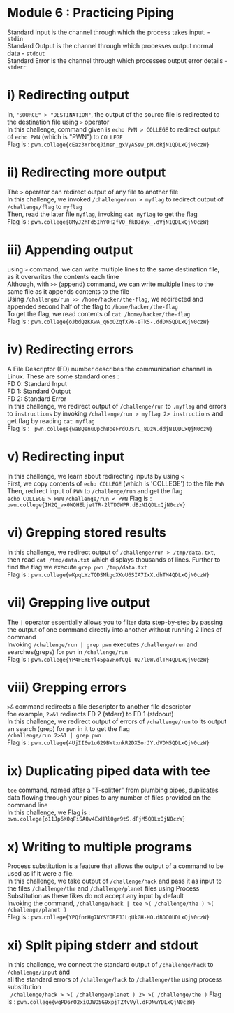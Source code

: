 # Module 6 : Practicing Piping
Standard Input is the channel through which the process takes input.  - `stdin`<br>
Standard Output is the channel through which processes output normal data - `stdout` <br>
Standard Error is the channel through which processes output error details - `stderr` 

# i) Redirecting output
In, `"SOURCE" > "DESTINATION"`, the output of the source file is redirected to the destination file using `>` operator <br>
In this challenge, command given is `echo PWN > COLLEGE` to redirect output of `echo PWN` (which is "PWN") to `COLLEGE` <br>
Flag is : `pwn.college{cEaz3YrbcqJimsn_gxVyASsw_pM.dRjN1QDLxQjN0czW}`

# ii) Redirecting more output
The `>` operator can redirect output  of any file to another file <br>
In this challenge, we invoked `/challenge/run > myflag` to redirect output of `/challenge/flag` to `myflag` <br>
Then, read the later file `myflag`, invoking `cat myflag` to get the flag <br>
Flag is : `pwn.college{8MyJ2hFd5IhY0H2fVO_fkBJdyx_.dVjN1QDLxQjN0czW}`

# iii) Appending output
using `>` command, we can write multiple lines to the same destination file, as it overwrites the contents each time <br>
Although, with `>>` (append) command, we can write multiple lines to the same file as it appends contents to the file <br>
Using `/challenge/run >> /home/hacker/the-flag`, we redirected and appended second half of the flag to `/home/hacker/the-flag` <br>
To get the flag, we read contents of `cat /home/hacker/the-flag` <br>
Flag is : `pwn.college{oJbdQzKKwA_q6pOZqfX76-eTk5-.ddDM5QDLxQjN0czW}`

# iv) Redirecting errors
A File Descriptor (FD) number describes the communication channel in Linux. These are some standard ones : <br>
FD 0: Standard Input <br>
FD 1: Standard Output<br>
FD 2: Standard Error<br>
In this challenge, we redirect output of `/challenge/run` to `.myflag` and errors to `instructions` by invoking `/challenge/run > myflag 2> instructions` and get flag by reading `cat myflag` <br>
Flag is : ` pwn.college{waBQenuUpchBpeFrdOJSrL_8DzW.ddjN1QDLxQjN0czW}`

# v) Redirecting input
In this challenge, we learn about redirecting inputs by using `<` <br>
First, we copy contents of `echo COLLEGE` (which is 'COLLEGE') to the file `PWN` <br>
Then, redirect input of `PWN` to `/challenge/run` and get the flag <br>
`echo COLLEGE > PWN`
`/challenge/run < PWN`
Flag is : `pwn.college{IH2Q_vx0WQHEbjetTR-2lTDGWPR.dBzN1QDLxQjN0czW}`

# vi) Grepping stored results
In this challenge, we redirect output of `/challenge/run > /tmp/data.txt`, then read `cat /tmp/data.txt` which displays thousands of lines. Further to find the flag we execute `grep pwn /tmp/data.txt` <br> 
Flag is : `pwn.college{wKpqLYzTQDSMkgqXKoU6SIA7IxX.dhTM4QDLxQjN0czW}`

# vii) Grepping live output
The `|` operator essentially allows you to filter data step-by-step by passing the output of one command directly into another without running 2 lines of command <br>
Invoking `/challenge/run | grep pwn` executes `/challenge/run` and searches(greps) for `pwn` in `/challenge/run` <br>
Flag is : `pwn.college{YP4FEYEYl45paVRofCQi-U27l0W.dlTM4QDLxQjN0czW}`

# viii) Grepping errors
`>&` command redirects a file descriptor to another file descriptor <br>
foe example, `2>&1` redirects FD 2 (stderr) to FD 1 (stdoout) <br>
In this challenge, we redirect output of errors of  `/challenge/run` to its output an search (grep) for `pwn` in it to get the flag <br> 
`/challenge/run 2>&1 | grep pwn` <br>
Flag is : `pwn.college{4UjII6w1uG29BWtxnkR2DX5orJY.dVDM5QDLxQjN0czW}`

# ix) Duplicating piped data with tee
`tee` command, named after a "T-splitter" from plumbing pipes, duplicates data flowing through your pipes to any number of files provided on the command line <br>
In this challenge, we 
Flag is : `pwn.college{o11Jp6KOqFiSAQv4ExHRl0gr9tS.dFjM5QDLxQjN0czW}`

# x) Writing to multiple programs
Process substitution is a feature that allows the output of a command to be used as if it were a file.<br>
In this challenge, we take output of `/challenge/hack` and pass it as input to the files `/challenge/the` and `/challenge/planet` files using Process Substitution as these fikes do not accept any input by default <br>
Invoking the command, `/challenge/hack | tee >( /challenge/the ) >( /challenge/planet )` <br>
Flag is : `pwn.college{YPQforHg7NYSYORFJJLqUkGH-HO.dBDO0UDLxQjN0czW}`

# xi) Split piping stderr and stdout
In this challenge, we connect the standard output of `/challenge/hack` to `/challenge/input` and <br>
all the standard errors of `/challenge/hack` to `/challenge/the` using process substitution <br>
` /challenge/hack > >( /challenge/planet ) 2> >( /challenge/the )`
Flag is : `pwn.college{wqPD6rO2xiOJWO5G9xpjTZ4vVyl.dFDNwYDLxQjN0czW}`
